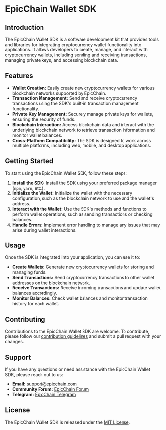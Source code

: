 # EpicChain Wallet SDK

## Introduction
The EpicChain Wallet SDK is a software development kit that provides tools and libraries for integrating cryptocurrency wallet functionality into applications. It allows developers to create, manage, and interact with cryptocurrency wallets, including sending and receiving transactions, managing private keys, and accessing blockchain data.

## Features
- **Wallet Creation:** Easily create new cryptocurrency wallets for various blockchain networks supported by EpicChain.
- **Transaction Management:** Send and receive cryptocurrency transactions using the SDK's built-in transaction management functionality.
- **Private Key Management:** Securely manage private keys for wallets, ensuring the security of funds.
- **Blockchain Interaction:** Access blockchain data and interact with the underlying blockchain network to retrieve transaction information and monitor wallet balances.
- **Cross-Platform Compatibility:** The SDK is designed to work across multiple platforms, including web, mobile, and desktop applications.

## Getting Started
To start using the EpicChain Wallet SDK, follow these steps:

1. **Install the SDK:** Install the SDK using your preferred package manager (`npm`, `yarn`, etc.).
2. **Initialize the Wallet:** Initialize the wallet with the necessary configuration, such as the blockchain network to use and the wallet's address.
3. **Interact with the Wallet:** Use the SDK's methods and functions to perform wallet operations, such as sending transactions or checking balances.
4. **Handle Errors:** Implement error handling to manage any issues that may arise during wallet interactions.

## Usage
Once the SDK is integrated into your application, you can use it to:

- **Create Wallets:** Generate new cryptocurrency wallets for storing and managing funds.
- **Send Transactions:** Send cryptocurrency transactions to other wallet addresses on the blockchain network.
- **Receive Transactions:** Receive incoming transactions and update wallet balances accordingly.
- **Monitor Balances:** Check wallet balances and monitor transaction history for each wallet.

## Contributing
Contributions to the EpicChain Wallet SDK are welcome. To contribute, please follow our [contribution guidelines](CONTRIBUTING.md) and submit a pull request with your changes.

## Support
If you have any questions or need assistance with the EpicChain Wallet SDK, please reach out to us:

- **Email:** support@epicchain.com
- **Community Forum:** [EpicChain Forum](https://forum.epic-chain.org)
- **Telegram:** [EpicChain Telegram](https://t.me/epicchainlab)

## License
The EpicChain Wallet SDK is released under the [MIT License](LICENSE).

